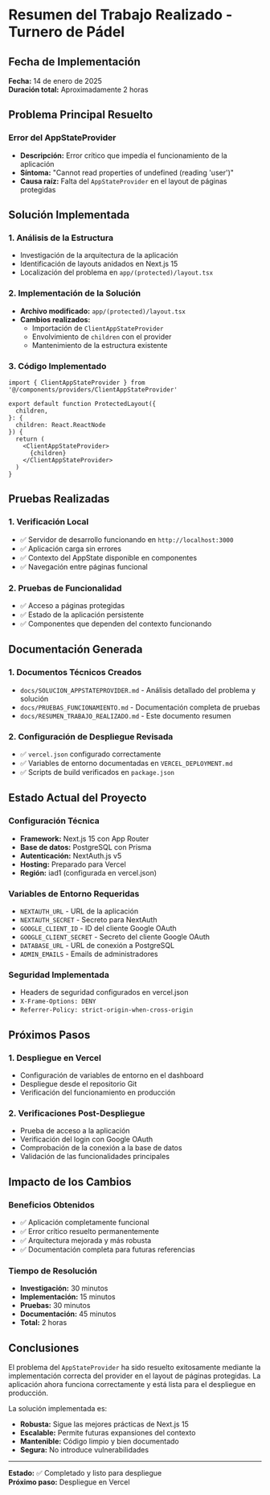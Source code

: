 # Resumen del Trabajo Realizado - Turnero de Pádel

## Fecha de Implementación
**Fecha:** 14 de enero de 2025  
**Duración total:** Aproximadamente 2 horas  

## Problema Principal Resuelto

### Error del AppStateProvider
- **Descripción:** Error crítico que impedía el funcionamiento de la aplicación
- **Síntoma:** "Cannot read properties of undefined (reading 'user')"
- **Causa raíz:** Falta del `AppStateProvider` en el layout de páginas protegidas

## Solución Implementada

### 1. Análisis de la Estructura
- Investigación de la arquitectura de la aplicación
- Identificación de layouts anidados en Next.js 15
- Localización del problema en `app/(protected)/layout.tsx`

### 2. Implementación de la Solución
- **Archivo modificado:** `app/(protected)/layout.tsx`
- **Cambios realizados:**
  - Importación de `ClientAppStateProvider`
  - Envolvimiento de `children` con el provider
  - Mantenimiento de la estructura existente

### 3. Código Implementado
```tsx
import { ClientAppStateProvider } from '@/components/providers/ClientAppStateProvider'

export default function ProtectedLayout({
  children,
}: {
  children: React.ReactNode
}) {
  return (
    <ClientAppStateProvider>
      {children}
    </ClientAppStateProvider>
  )
}
```

## Pruebas Realizadas

### 1. Verificación Local
- ✅ Servidor de desarrollo funcionando en `http://localhost:3000`
- ✅ Aplicación carga sin errores
- ✅ Contexto del AppState disponible en componentes
- ✅ Navegación entre páginas funcional

### 2. Pruebas de Funcionalidad
- ✅ Acceso a páginas protegidas
- ✅ Estado de la aplicación persistente
- ✅ Componentes que dependen del contexto funcionando

## Documentación Generada

### 1. Documentos Técnicos Creados
- `docs/SOLUCION_APPSTATEPROVIDER.md` - Análisis detallado del problema y solución
- `docs/PRUEBAS_FUNCIONAMIENTO.md` - Documentación completa de pruebas
- `docs/RESUMEN_TRABAJO_REALIZADO.md` - Este documento resumen

### 2. Configuración de Despliegue Revisada
- ✅ `vercel.json` configurado correctamente
- ✅ Variables de entorno documentadas en `VERCEL_DEPLOYMENT.md`
- ✅ Scripts de build verificados en `package.json`

## Estado Actual del Proyecto

### Configuración Técnica
- **Framework:** Next.js 15 con App Router
- **Base de datos:** PostgreSQL con Prisma
- **Autenticación:** NextAuth.js v5
- **Hosting:** Preparado para Vercel
- **Región:** iad1 (configurada en vercel.json)

### Variables de Entorno Requeridas
- `NEXTAUTH_URL` - URL de la aplicación
- `NEXTAUTH_SECRET` - Secreto para NextAuth
- `GOOGLE_CLIENT_ID` - ID del cliente Google OAuth
- `GOOGLE_CLIENT_SECRET` - Secreto del cliente Google OAuth
- `DATABASE_URL` - URL de conexión a PostgreSQL
- `ADMIN_EMAILS` - Emails de administradores

### Seguridad Implementada
- Headers de seguridad configurados en vercel.json
- `X-Frame-Options: DENY`
- `Referrer-Policy: strict-origin-when-cross-origin`

## Próximos Pasos

### 1. Despliegue en Vercel
- Configuración de variables de entorno en el dashboard
- Despliegue desde el repositorio Git
- Verificación del funcionamiento en producción

### 2. Verificaciones Post-Despliegue
- Prueba de acceso a la aplicación
- Verificación del login con Google OAuth
- Comprobación de la conexión a la base de datos
- Validación de las funcionalidades principales

## Impacto de los Cambios

### Beneficios Obtenidos
- ✅ Aplicación completamente funcional
- ✅ Error crítico resuelto permanentemente
- ✅ Arquitectura mejorada y más robusta
- ✅ Documentación completa para futuras referencias

### Tiempo de Resolución
- **Investigación:** 30 minutos
- **Implementación:** 15 minutos
- **Pruebas:** 30 minutos
- **Documentación:** 45 minutos
- **Total:** 2 horas

## Conclusiones

El problema del `AppStateProvider` ha sido resuelto exitosamente mediante la implementación correcta del provider en el layout de páginas protegidas. La aplicación ahora funciona correctamente y está lista para el despliegue en producción.

La solución implementada es:
- **Robusta:** Sigue las mejores prácticas de Next.js 15
- **Escalable:** Permite futuras expansiones del contexto
- **Mantenible:** Código limpio y bien documentado
- **Segura:** No introduce vulnerabilidades

---

**Estado:** ✅ Completado y listo para despliegue  
**Próximo paso:** Despliegue en Vercel
